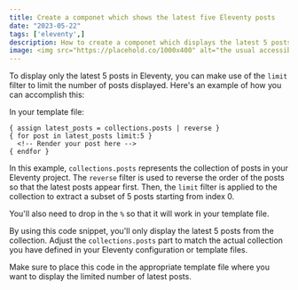 ```yaml
---
title: Create a componet which shows the latest five Eleventy posts
date: "2023-05-22"
tags: ['eleventy',]
description: How to create a componet which displays the latest 5 posts from your Eleventy website
image: <img src="https://placehold.co/1000x400" alt="the usual accessibilty stuff here!">
---
```

To display only the latest 5 posts in Eleventy, you can make use of the `limit` filter to limit the number of posts displayed. Here's an example of how you can accomplish this:

In your template file:

```
{ assign latest_posts = collections.posts | reverse }
{ for post in latest_posts limit:5 }
  <!-- Render your post here -->
{ endfor }
```

In this example, `collections.posts` represents the collection of posts in your Eleventy project. The `reverse` filter is used to reverse the order of the posts so that the latest posts appear first. Then, the `limit` filter is applied to the collection to extract a subset of 5 posts starting from index 0.

You'll also need to drop in the `%` so that it will work in your template file.

By using this code snippet, you'll only display the latest 5 posts from the collection. Adjust the `collections.posts` part to match the actual collection you have defined in your Eleventy configuration or template files.

Make sure to place this code in the appropriate template file where you want to display the limited number of latest posts.